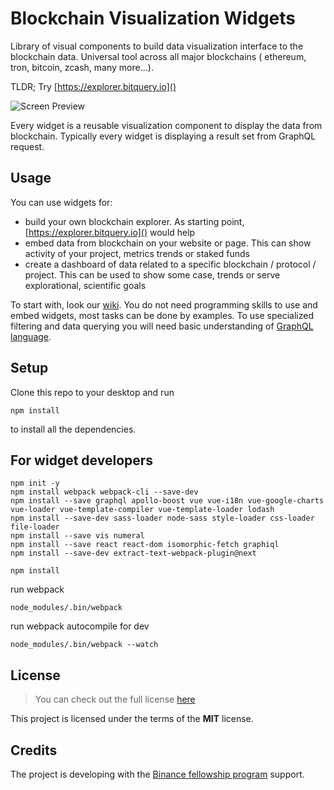 Blockchain Visualization Widgets
============

Library of visual components to build data visualization interface to the blockchain data.
Universal tool across all major blockchains ( ethereum, tron, bitcoin, zcash, many more...).

TLDR; Try [https://explorer.bitquery.io]()

![Screen Preview](https://raw.githubusercontent.com/bitquery/widgets/master/doc/files/screen2.png)



Every widget is a reusable visualization component to display the data from blockchain.
Typically every widget is displaying a result set from GraphQL request.

## Usage

You can use widgets for:

- build your own blockchain explorer. As starting point, [https://explorer.bitquery.io]() would help
- embed data from blockchain on your website or page. This can show activity of your project,
metrics trends or staked funds
- create a dashboard of data related to a specific blockchain / protocol / project.
This can be used to show some case, trends or serve explorational, scientific goals

To start with, look our [wiki](https://github.com/bitquery/widgets/wiki). You do not need programming skills
to use and embed widgets, most tasks can be done by examples. To use specialized filtering and data querying
you will need basic understanding of [GraphQL language](https://graphql.org/).

## Setup

Clone this repo to your desktop and run 

`npm install` 

to install all the dependencies.




For widget developers
-----------
```
npm init -y
npm install webpack webpack-cli --save-dev
npm install --save graphql apollo-boost vue vue-i18n vue-google-charts vue-loader vue-template-compiler vue-template-loader lodash
npm install --save-dev sass-loader node-sass style-loader css-loader file-loader
npm install --save vis numeral
npm install --save react react-dom isomorphic-fetch graphiql
npm install --save-dev extract-text-webpack-plugin@next
```

```
npm install
```

run webpack
```
node_modules/.bin/webpack
```


run webpack autocompile for dev
```
node_modules/.bin/webpack --watch
```


## License
>You can check out the full license [here](https://github.com/bitquery/widgets/blob/master/LICENSE)

This project is licensed under the terms of the **MIT** license.

## Credits

The project is developing with the [Binance fellowship program](https://binancex.dev/fellowship_fellows.html)  support.